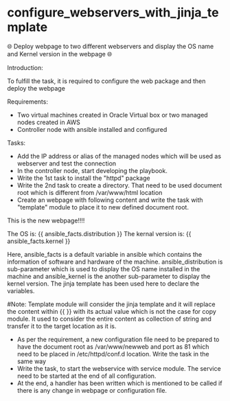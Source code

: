 # configure_webservers_with_jinja_template
🌐 Deploy webpage to two different webservers and display the OS name and Kernel version in the webpage 🌐

Introduction:

To fulfill the task, it is required to configure the web package and then deploy the webpage

Requirements:

- Two virtual machines created in Oracle Virtual box or two managed nodes created in AWS
- Controller node with ansible installed and configured

Tasks:

- Add the IP address or alias of the managed nodes which will be used as webserver and test the connection
- In the controller node, start developing the playbook.
- Write the 1st task to install the "httpd" package
- Write the 2nd task to create a directory. That need to be used document root which is different from /var/www/html location
- Create an webpage with following content and write the task with "template" module to place it to new defined document root.

This is the new webpage!!!!

The OS is: {{ ansible_facts.distribution }}
The kernal version is: {{ ansible_facts.kernel }}

Here, ansible_facts is a default variable in ansible which contains the information of software and hardware of the machine. ansible_distribution is sub-parameter which is used to display the OS name installed in the machine and ansible_kernel is the another sub-parameter to display the kernel version. The jinja template has been used here to declare the variables.

#Note: Template module will consider the jinja template and it will replace the content within {{ }} with its actual value which is not the case for copy module. It used to consider the entire content as collection of string and transfer it to the target location as it is.

- As per the requirement, a new configuration file need to be prepared to have the document root as /var/www/newweb and port as 81 which need to be placed in /etc/httpd/conf.d location. Write the task in the same way
- Write the task, to start the webservice with service module. The service need to be started at the end of all configuration.
- At the end, a handler has been written which is mentioned to be called if there is any change in webpage or configuration file. 
